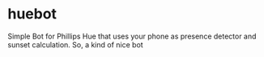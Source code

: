 huebot
======

Simple Bot for Phillips Hue that uses your phone as presence detector and sunset calculation. So, a kind of nice bot
